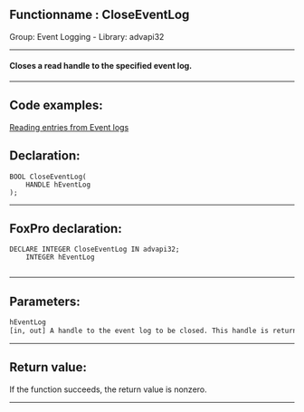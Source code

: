 <link rel="stylesheet" type="text/css" href="../../css/win32api.css">  
<link rel="stylesheet" href="https://cdnjs.cloudflare.com/ajax/libs/font-awesome/4.7.0/css/font-awesome.min.css">

## Functionname : CloseEventLog
Group: Event Logging - Library: advapi32    
***  


#### Closes a read handle to the specified event log.
***  


## Code examples:
[Reading entries from Event logs](../../samples/sample_524.md)  

## Declaration:
```foxpro  
BOOL CloseEventLog(
 	HANDLE hEventLog
);  
```  
***  


## FoxPro declaration:
```foxpro  
DECLARE INTEGER CloseEventLog IN advapi32;
	INTEGER hEventLog
  
```  
***  


## Parameters:
```txt  
hEventLog
[in, out] A handle to the event log to be closed. This handle is returned by the OpenEventLog or OpenBackupEventLog function.  
```  
***  


## Return value:
If the function succeeds, the return value is nonzero.  
***  

